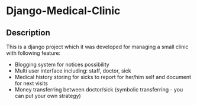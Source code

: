 # Django-Medical-Clinic
## Description
This is a django project which it was developed for managing a small clinic with following feature:
- Blogging system for notices possibility
- Multi user interface including: staff, doctor, sick
- Medical history storing for sicks to report for her/him self and document for next visits
- Money transferring between doctor/sick (symbolic transferring - you can put your own strategy)


